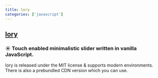 ```yaml
---
title: lory
categories: ['javascript']
---
```

## [lory](https://github.com/loryjs/lory)

### ☀ Touch enabled minimalistic slider written in vanilla JavaScript.


lory is released under the MIT license & supports modern environments.
There is also a prebundled CDN version which you can use.
